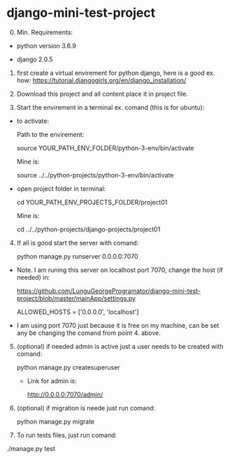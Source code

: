 # django-mini-test-project

0. Min. Requirements:

  - python version 3.6.9

  - django 2.0.5

1. first create a virtual envirement for python django, here is a good ex. how:
https://tutorial.djangogirls.org/en/django_installation/

2. Download this project and all content place it in project file.

3. Start the envirement in a terminal ex. comand (this is for ubuntu):

  - to activate:
  
      Path to the envirement:
      
    source YOUR_PATH_ENV_FOLDER/python-3-env/bin/activate
    
      Mine is:
      
    source ../../python-projects/python-3-env/bin/activate
    
  - open project folder in terminal:
  
    cd YOUR_PATH_ENV_PROJECTS_FOLDER/project01 
    
      Mine is:
      
    cd ../../python-projects/django-projects/project01

4. If all is good start the server with comand:
    
   python manage.py runserver 0.0.0.0:7070
  
  - Note. I am runing this server on localhost port 7070, change the host (if needed) in:
  
    https://github.com/LunguGeorgeProgramator/django-mini-test-project/blob/master/mainApp/settings.py
    
    ALLOWED_HOSTS = ['0.0.0.0', 'localhost']
    
  - I am using port 7070 just because it is free on my machine, can be set any be changing the comand from point 4. above.

5. (optional) if needed admin is active just a user needs to be created with comand:

    python manage.py createsuperuser
    
     - Link for admin is:
      
       http://0.0.0.0:7070/admin/

6. (optional) if migration is neede just run comand:

   python manage.py migrate

7. To run tests files, just run comand:

  ./manage.py test
